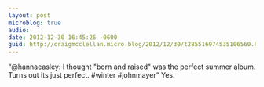 ```yaml
---
layout: post
microblog: true
audio: 
date: 2012-12-30 16:45:26 -0600
guid: http://craigmcclellan.micro.blog/2012/12/30/t285516974535106560.html
---
```

“@hannaeasley: I thought "born and raised" was the perfect summer album. Turns out its just perfect. #winter #johnmayer” Yes.
